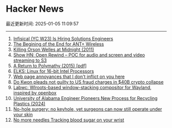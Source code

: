 # Hacker News

最近更新时间: 2025-01-05 11:09:57

--- 
1. [Infisical (YC W23) Is Hiring Solutions Engineers](https://www.ycombinator.com/companies/infisical/jobs/yaEvock-solutions-engineer) 
2. [The Begining of the End for ANT+ Wireless](https://www.dcrainmaker.com/2025/01/the-begining-of-the-end-for-ant-wireless.html) 
3. [Killing Orson Welles at Midnight (2011)](https://www.nybooks.com/articles/2011/04/28/killing-orson-welles-midnight/) 
4. [Show HN: Open Rewind – POC for audio and screen and video streaming to S3](https://github.com/janwilmake/efficient-recorder) 
5. [A Return to Polymathy (2015) [pdf]](https://paulrcohen.github.io/papers/Polymathy.pdf) 
6. [ELKS: Linux for 16-bit Intel Processors](https://github.com/ghaerr/elks) 
7. [Web page annoyances that I don't inflict on you here](http://rachelbythebay.com/w/2025/01/04/cruft/) 
8. [Do Kwon pleads not guilty to US fraud charges in $40B crypto collapse](https://www.reuters.com/legal/former-crypto-executive-do-kwon-due-us-court-criminal-fraud-charges-2025-01-02/) 
9. [Labwc: Wlroots-based window-stacking compositor for Wayland, inspired by openbox](https://labwc.github.io/) 
10. [University of Alabama Engineer Pioneers New Process for Recycling Plastics (2024)](https://news.ua.edu/2024/10/ua-chemical-engineer-plastic-recycling/) 
11. [No-hole surgery: no keyhole, yet surgeons can now still operate under your skin](https://www.nibib.nih.gov/news-events/newsroom/getting-under-your-skin-3d-printing-technique-builds-structures-through-tissues) 
12. [No more needles Tracking blood sugar on your wrist](https://uwaterloo.ca/news/media/no-more-needles-tracking-blood-sugar-your-wrist) 

